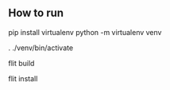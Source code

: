 ## How to run

pip install virtualenv
python -m virtualenv venv

. ./venv/bin/activate

flit build

flit install
